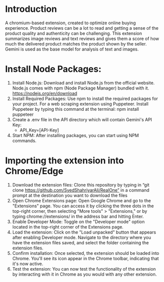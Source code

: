 # Introduction
A chromium-based extension, created to optimize online buying experience. 
Product reviews can be a lot to read and getting a sense of the product quality and authenticity can be challenging. 
This extension summarizes image reviews and text reviews and gives them a score of how much the delivered product matches the product shown by the seller.
Gemini is used as the base model for analysis of text and images.


# Install Node Packages:
1.	Install Node.js: Download and install Node.js from the official website. Node.js comes with npm (Node Package Manager) bundled with it. 
https://nodejs.org/en/download
2.	Install Required Packages: Use npm to install the required packages for your project. For a web scraping extension using Puppeteer. Install Puppeteer by typing this command at the terminal:
    npm install puppeteer
3.	Create a .env file in the API directory which will contain Gemini's API Key:
       - API_Key=[API-Key]
4. Start NPM: After installing packages, you can start using NPM commands.


# Importing the extension into Chrome/Edge
1.	Download the extension files: Clone this repository by typing in “git clone https://github.com/SyedShahriyarAli/RealOne” in a command prompt at the destination you want to download the files
2.	Open Chrome Extensions page: Open Google Chrome and go to the "Extensions" page. You can access it by clicking the three dots in the top-right corner, then selecting "More tools" > "Extensions," or by typing chrome://extensions/ in the address bar and hitting Enter.
3.	Enable Developer Mode: Toggle on the "Developer mode" option located in the top-right corner of the Extensions page.
4.	Load the extension: Click on the "Load unpacked" button that appears after enabling Developer mode. Navigate to the directory where you have the extension files saved, and select the folder containing the extension files.
5.	Confirm installation: Once selected, the extension should be loaded into Chrome. You'll see its icon appear in the Chrome toolbar, indicating that it's now active.
6.	Test the extension: You can now test the functionality of the extension by interacting with it in Chrome as you would with any other extension. 
